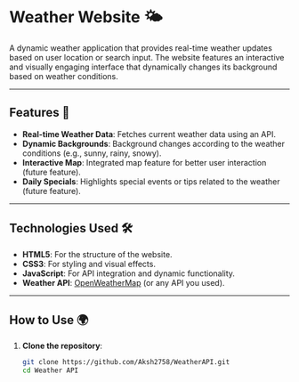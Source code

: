 # Weather Website 🌤️  

A dynamic weather application that provides real-time weather updates based on user location or search input. The website features an interactive and visually engaging interface that dynamically changes its background based on weather conditions.  

---

## Features 🚀  

- **Real-time Weather Data**: Fetches current weather data using an API.  
- **Dynamic Backgrounds**: Background changes according to the weather conditions (e.g., sunny, rainy, snowy).  
- **Interactive Map**: Integrated map feature for better user interaction (future feature).  
- **Daily Specials**: Highlights special events or tips related to the weather (future feature).  

---

## Technologies Used 🛠️  

- **HTML5**: For the structure of the website.  
- **CSS3**: For styling and visual effects.  
- **JavaScript**: For API integration and dynamic functionality.  
- **Weather API**: [OpenWeatherMap](https://openweathermap.org/) (or any API you used).  

---

## How to Use 🌍  

1. **Clone the repository**:  
   ```bash  
   git clone https://github.com/Aksh2758/WeatherAPI.git  
   cd Weather API  
